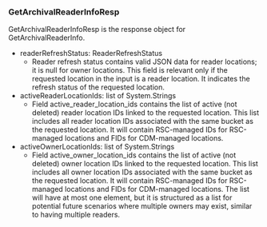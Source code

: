 ### GetArchivalReaderInfoResp
GetArchivalReaderInfoResp is the response object for GetArchivalReaderInfo.

- readerRefreshStatus: ReaderRefreshStatus
  - Reader refresh status contains valid JSON data for reader locations; it is null for
owner locations. This field is relevant only if the requested location in the input
is a reader location. It indicates the refresh status of the requested location.
- activeReaderLocationIds: list of System.Strings
  - Field active_reader_location_ids contains the list of active (not deleted) reader
location IDs linked to the requested location. This list includes all reader location IDs
associated with the same bucket as the requested location. It will contain RSC-managed IDs
for RSC-managed locations and FIDs for CDM-managed locations.
- activeOwnerLocationIds: list of System.Strings
  - Field active_owner_location_ids contains the list of active (not deleted) owner
location IDs linked to the requested location. This list includes all owner location IDs
associated with the same bucket as the requested location. It will contain RSC-managed IDs
for RSC-managed locations and FIDs for CDM-managed locations.
The list will have at most one element, but it is structured as a list for potential future
scenarios where multiple owners may exist, similar to having multiple readers.
